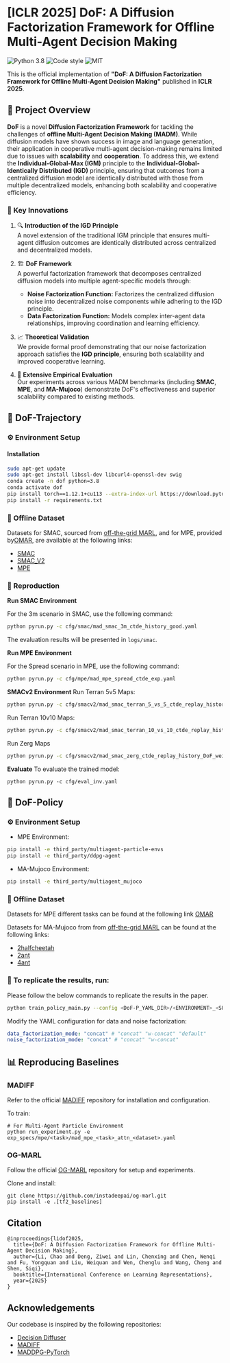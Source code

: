 # [ICLR 2025] DoF: A Diffusion Factorization Framework for Offline Multi-Agent Decision Making

![Python 3.8](https://img.shields.io/badge/Python-3.8-blue)
![Code style](https://img.shields.io/badge/code%20style-black-000000.svg)
![MIT](https://img.shields.io/badge/license-MIT-blue)


This is the official implementation of **"DoF: A Diffusion Factorization Framework for Offline Multi-Agent Decision Making"** published in **ICLR 2025**.

## 📌 Project Overview

**DoF** is a novel **Diffusion Factorization Framework** for tackling the challenges of **offline Multi-Agent Decision Making (MADM)**. While diffusion models have shown success in image and language generation, their application in cooperative multi-agent decision-making remains limited due to issues with **scalability** and **cooperation**. To address this, we extend the **Individual-Global-Max (IGM)** principle to the **Individual-Global-Identically Distributed (IGD)** principle, ensuring that outcomes from a centralized diffusion model are identically distributed with those from multiple decentralized models, enhancing both scalability and cooperative efficiency.

### 🚀 Key Innovations

1. 🔍 **Introduction of the IGD Principle**  
   A novel extension of the traditional IGM principle that ensures multi-agent diffusion outcomes are identically distributed across centralized and decentralized models.

2. 🏗️ **DoF Framework**  
   A powerful factorization framework that decomposes centralized diffusion models into multiple agent-specific models through:  
   - **Noise Factorization Function:** Factorizes the centralized diffusion noise into decentralized noise components while adhering to the IGD principle.  
   - **Data Factorization Function:** Models complex inter-agent data relationships, improving coordination and learning efficiency.

3. 📈 **Theoretical Validation**  
   We provide formal proof demonstrating that our noise factorization approach satisfies the **IGD principle**, ensuring both scalability and improved cooperative learning.

4. 🧪 **Extensive Empirical Evaluation**  
   Our experiments across various MADM benchmarks (including **SMAC**, **MPE**, and **MA-Mujoco**) demonstrate DoF's effectiveness and superior scalability compared to existing methods.



## 🎯 DoF-Trajectory 

### ⚙️ Environment Setup
#### Installation

```bash
sudo apt-get update
sudo apt-get install libssl-dev libcurl4-openssl-dev swig
conda create -n dof python=3.8
conda activate dof
pip install torch==1.12.1+cu113 --extra-index-url https://download.pytorch.org/whl/cu113
pip install -r requirements.txt
```

### 📂 Offline Dataset


Datasets for SMAC, sourced from  [off-the-grid MARL](https://github.com/instadeepai/og-marl), and for MPE, provided by[OMAR](https://github.com/ling-pan/OMAR),  are available at the following links:
- [SMAC](https://huggingface.co/datasets/InstaDeepAI/og-marl/tree/main/core/smac_v1)
- [SMAC_V2](https://huggingface.co/datasets/InstaDeepAI/og-marl/tree/main/core/smac_v2)
- [MPE](https://github.com/ling-pan/OMAR)


### 🔄 Reproduction

**Run SMAC Environment**

For the 3m scenario in SMAC, use the following command:
```bash
python pyrun.py -c cfg/smac/mad_smac_3m_ctde_history_good.yaml
```

The evaluation results will be presented in `logs/smac`.


**Run MPE Environment**

For the Spread scenario in MPE, use the following command:
```bash
python pyrun.py -c cfg/mpe/mad_mpe_spread_ctde_exp.yaml 
```

**SMACv2 Environment**
Run Terran 5v5 Maps:
```bash
python pyrun.py -c cfg/smacv2/mad_smac_terran_5_vs_5_ctde_replay_history_DoF.yaml 
```
Run Terran 10v10 Maps:
```bash
python pyrun.py -c cfg/smacv2/mad_smac_terran_10_vs_10_ctde_replay_history_DoF_weight.yaml
```

Run Zerg Maps
```bash
python pyrun.py -c cfg/smacv2/mad_smac_zerg_ctde_replay_history_DoF_weight.yaml 
```


**Evaluate**
To evaluate the trained model:

`python pyrun.py -c cfg/eval_inv.yaml`




## 🎯 DoF-Policy

### ⚙️  Environment Setup
- MPE Environment:
```bash
pip install -e third_party/multiagent-particle-envs
pip install -e third_party/ddpg-agent
```

- MA-Mujoco Environment:
```bash
pip install -e third_party/multiagent_mujoco
```

### 📂 Offline Dataset

Datasets for MPE different tasks can be found at the following link [OMAR](https://github.com/ling-pan/OMAR)

Datasets for MA-Mujoco from from [off-the-grid MARL](https://sites.google.com/view/og-marl) can be found at the following links:
- [2halfcheetah](https://1drv.ms/u/c/1108e60a979b6a27/ESdqm5cK5ggggBGMnAEAAAABScHDktPYWCk-vwcq6C_bGw?e=rbolgT)
- [2ant](https://1drv.ms/u/c/1108e60a979b6a27/ESdqm5cK5ggggBGNnAEAAAABi_kmLd7Fboa8MLY7SBgHiA?e=ywGNLW)
- [4ant](https://1drv.ms/u/c/1108e60a979b6a27/ESdqm5cK5ggggBGOnAEAAAABR_Efk6YjTa-W8D_PxQ0M1Q?e=sWCLA4)

### 🔄  To replicate the results, run:

Please follow the below commands to replicate the results in the paper.

```bash
python train_policy_main.py --config <DoF-P_YAML_DIR>/<ENVIRONMENT>_<SUB_ENVIRONMENT>_<DATASET_TYPE>_dof_<DATA_MODE>_<NOISE_MODE>_<SEED>.yaml
```

Modify the YAML configuration for data and noise factorization:

```yaml
data_factorization_mode: "concat" # "concat" "w-concat" "default"
noise_factorization_mode: "concat" # "concat" "w-concat"
```


## 📊 Reproducing Baselines 

### MADIFF
Refer to the official [MADIFF](https://github.com/zbzhu99/madiff) repository for installation and configuration.

To train:

```
# For Multi-Agent Particle Environment
python run_experiment.py -e exp_specs/mpe/<task>/mad_mpe_<task>_attn_<dataset>.yaml
```


### OG-MARL

Follow the official [OG-MARL](https://github.com/instadeepai/og-marl) repository for setup and experiments.

Clone and install:
```
git clone https://github.com/instadeepai/og-marl.git
pip install -e .[tf2_baselines]
```

## Citation
```
@inproceedings{lidof2025,
  title={DoF: A Diffusion Factorization Framework for Offline Multi-Agent Decision Making},
  author={Li, Chao and Deng, Ziwei and Lin, Chenxing and Chen, Wenqi and Fu, Yongquan and Liu, Weiquan and Wen, Chenglu and Wang, Cheng and Shen, Siqi},
  booktitle={International Conference on Learning Representations},
  year={2025}
}
```

## Acknowledgements
Our codebase is inspired by the following repositories:
- [Decision Diffuser](https://github.com/anuragajay/decision-diffuser)
- [MADIFF](https://github.com/zbzhu99/madiff)
- [MADDPG-PyTorch](https://github.com/shariqiqbal2810/maddpg-pytorch)

